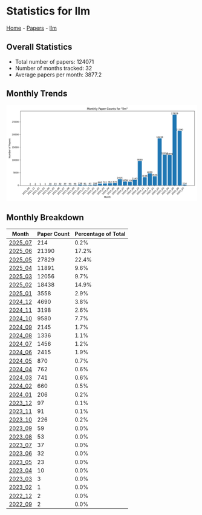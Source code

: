 # Statistics for llm

[Home](https://arxcompass.github.io) - [Papers](https://arxcompass.github.io/papers) - [llm](https://arxcompass.github.io/papers/llm)

## Overall Statistics

- Total number of papers: 124071
- Number of months tracked: 32
- Average papers per month: 3877.2

## Monthly Trends

![Monthly Paper Counts](monthly_stats.png)

## Monthly Breakdown

| Month | Paper Count | Percentage of Total |
| --- | --- | --- |
| [2025_07](./2025_07/papers_1.md) | 214 | 0.2% |
| [2025_06](./2025_06/papers_1.md) | 21390 | 17.2% |
| [2025_05](./2025_05/papers_1.md) | 27829 | 22.4% |
| [2025_04](./2025_04/papers_1.md) | 11891 | 9.6% |
| [2025_03](./2025_03/papers_1.md) | 12056 | 9.7% |
| [2025_02](./2025_02/papers_1.md) | 18438 | 14.9% |
| [2025_01](./2025_01/papers_1.md) | 3558 | 2.9% |
| [2024_12](./2024_12/papers_1.md) | 4690 | 3.8% |
| [2024_11](./2024_11/papers_1.md) | 3198 | 2.6% |
| [2024_10](./2024_10/papers_1.md) | 9580 | 7.7% |
| [2024_09](./2024_09/papers_1.md) | 2145 | 1.7% |
| [2024_08](./2024_08/papers_1.md) | 1336 | 1.1% |
| [2024_07](./2024_07/papers_1.md) | 1456 | 1.2% |
| [2024_06](./2024_06/papers_1.md) | 2415 | 1.9% |
| [2024_05](./2024_05/papers_1.md) | 870 | 0.7% |
| [2024_04](./2024_04/papers_1.md) | 762 | 0.6% |
| [2024_03](./2024_03/papers_1.md) | 741 | 0.6% |
| [2024_02](./2024_02/papers_1.md) | 660 | 0.5% |
| [2024_01](./2024_01/papers_1.md) | 206 | 0.2% |
| [2023_12](./2023_12/papers_1.md) | 97 | 0.1% |
| [2023_11](./2023_11/papers_1.md) | 91 | 0.1% |
| [2023_10](./2023_10/papers_1.md) | 226 | 0.2% |
| [2023_09](./2023_09/papers_1.md) | 59 | 0.0% |
| [2023_08](./2023_08/papers_1.md) | 53 | 0.0% |
| [2023_07](./2023_07/papers_1.md) | 37 | 0.0% |
| [2023_06](./2023_06/papers_1.md) | 32 | 0.0% |
| [2023_05](./2023_05/papers_1.md) | 23 | 0.0% |
| [2023_04](./2023_04/papers_1.md) | 10 | 0.0% |
| [2023_03](./2023_03/papers_1.md) | 3 | 0.0% |
| [2023_02](./2023_02/papers_1.md) | 1 | 0.0% |
| [2022_12](./2022_12/papers_1.md) | 2 | 0.0% |
| [2022_09](./2022_09/papers_1.md) | 2 | 0.0% |
